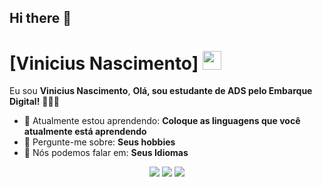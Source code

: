 ## Hi there 👋

<!--
**Ovini7/Ovini7** is a ✨ _special_ ✨ repository because its `README.md` (this file) appears on your GitHub profile.

Here are some ideas to get you started:

- 🔭 I’m currently working on ...
- 🌱 I’m currently learning ...
- 👯 I’m looking to collaborate on ...
- 🤔 I’m looking for help with ...
- 💬 Ask me about ...
- 📫 How to reach me: ...
- 😄 Pronouns: ...
- ⚡ Fun fact: ...
-->
# [Vinicius Nascimento] <img src="(https://www.google.com/url?sa=i&url=https%3A%2F%2Farcanegifs.tumblr.com%2Fpost%2F767362694865141760%2Farcane-league-of-legends-2x04-paint-the-town&psig=AOvVaw36l-GFo-ab4HdxtOsLqMrp&ust=1755734747698000&source=images&cd=vfe&opi=89978449&ved=0CBQQjRxqFwoTCKCKk-OLmI8DFQAAAAAdAAAAABAE)" width="30px">

Eu sou <strong>Vinicius Nascimento</strong>, <strong>Olá, sou estudante de ADS pelo Embarque Digital!</strong> 👨🏻‍💻 

- 🚀 Atualmente estou aprendendo: <strong>Coloque as linguagens que você atualmente está aprendendo</strong> 
- 💬 Pergunte-me sobre: <strong>Seus hobbies</strong>
- 📣 Nós podemos falar em: <strong>Seus Idiomas</strong>

<div align="center">

  <a href="#" alt="Gmail">
    <img src="https://img.shields.io/badge/-Gmail-FF0000?style=flat-square&labelColor=FF0000&logo=gmail&logoColor=white&link=LINK-DO-SEU-EMAIL"/></a>

  <a href="#" alt="Linkedin">
    <img src="https://img.shields.io/badge/-Linkedin-0e76a8?style=flat-square&logo=Linkedin&logoColor=white&link=LINK-DO-SEU-LINKEDIN" /></a>

  <a href="#" alt="Instagram">
    <img src="https://img.shields.io/badge/-Instagram-DF0174?style=flat-square&labelColor=DF0174&logo=instagram&logoColor=white&link=LINK-DO-SEU-INSTAGRAM"/></a>

</div>

